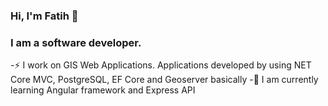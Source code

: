 ### Hi, I'm Fatih 👋

### I am a software developer. 

-⚡ I work on GIS Web Applications. Applications developed by using NET Core MVC, PostgreSQL, EF Core and Geoserver basically
-🌱 I am currently learning Angular framework and Express API
<!--
**fatih-guler/fatih-guler** is a ✨ _special_ ✨ repository because its `README.md` (this file) appears on your GitHub profile.

Here are some ideas to get you started:

- 🔭 I’m currently working on ...
- 🌱 I’m currently learning ...
- 👯 I’m looking to collaborate on ...
- 🤔 I’m looking for help with ...
- 💬 Ask me about ...
- 📫 How to reach me: ...
- 😄 Pronouns: ...
- ⚡ Fun fact: ...
-->
